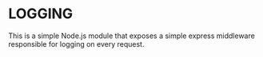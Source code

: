 # LOGGING
This is a simple Node.js module that exposes a simple express middleware responsible for logging on every request.
